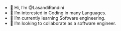 - 👋 Hi, I’m @LasandiRandini
- 👀 I’m interested in Coding in many Languages.
- 🌱 I’m currently learning Software engineering.
- 💞️ I’m looking to collaborate as a software engineer.



